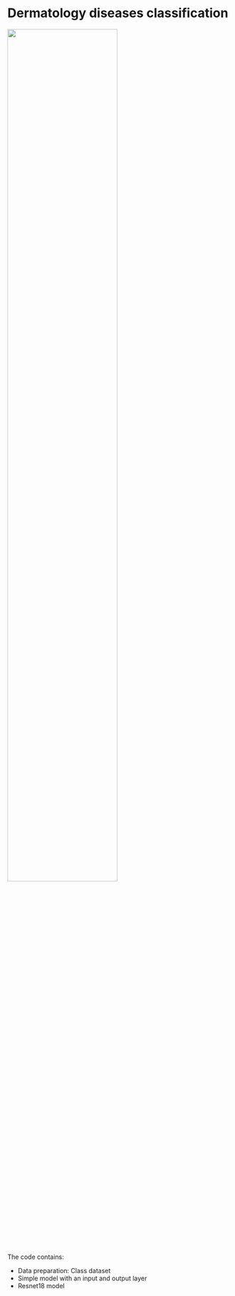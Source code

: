 # Dermatology diseases classification



<img src="./images/concrete.jpg" width=70% height=70% align="center"> 

The code contains:
* Data preparation: Class dataset
* Simple model with an input and output layer
* Resnet18 model

